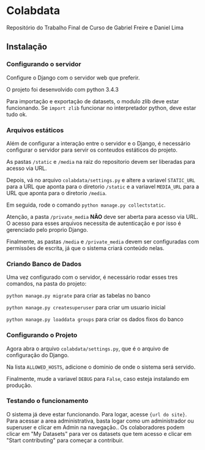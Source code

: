 # Colabdata

Repositório do Trabalho Final de Curso de Gabriel Freire e Daniel Lima

## Instalação

### Configurando o servidor

Configure o Django com o servidor web que preferir.

O projeto foi desenvolvido com python 3.4.3

Para importação e exportação de datasets, o modulo zlib deve estar funcionando.
Se `import zlib` funcionar no interpretador python, deve estar tudo ok.

### Arquivos estáticos

Além de configurar a interação entre o servidor e o Django, é necessário configurar o servidor para servir os conteudos estáticos do projeto.

As pastas `/static` e `/media` na raiz do repositorio devem ser liberadas para acesso via URL.

Depois, vá no arquivo `colabdata/settings.py` e altere a variavel `STATIC_URL` para a URL que aponta para o diretorio `/static` e a variavel `MEDIA_URL` para a URL que aponta para o diretorio `/media`.

Em seguida, rode o comando `python manage.py collectstatic`.

Atenção, a pasta `/private_media` **NÃO** deve ser aberta para acesso via URL. O acesso para esses arquivos necessita de autenticação e por isso é gerenciado pelo proprio Django.

Finalmente, as pastas `/media` e `/private_media` devem ser configuradas com permissões de escrita, já que o sistema criará conteúdo nelas.

### Criando Banco de Dados

Uma vez configurado com o servidor, é necessário rodar esses tres comandos, na pasta do projeto:

`python manage.py migrate` para criar as tabelas no banco

`python manage.py createsuperuser` para criar um usuario inicial

`python manage.py loaddata groups` para criar os dados fixos do banco

### Configurando o Projeto

Agora abra o arquivo `colabdata/settings.py`, que é o arquivo de configuração do Django.

Na lista `ALLOWED_HOSTS`, adicione o dominio de onde o sistema será servido.

Finalmente, mude a variavel `DEBUG` para `False`, caso esteja instalando em produção.

### Testando o funcionamento

O sistema já deve estar funcionando. Para logar, acesse `{url do site}`.
Para acessar a area administrativa, basta logar como um administrador ou superuser e clicar em Admin na navegação..
Os colaboradores podem clicar em "My Datasets" para ver os datasets que tem acesso e clicar em "Start contributing" para começar a contribuir.
